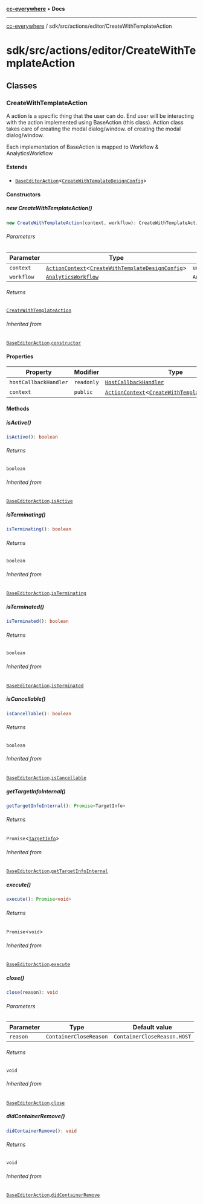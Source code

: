 [**cc-everywhere**](../../../../index.md) • **Docs**

***

[cc-everywhere](../../../../index.md) / sdk/src/actions/editor/CreateWithTemplateAction

# sdk/src/actions/editor/CreateWithTemplateAction

## Classes

### CreateWithTemplateAction

A action is a specific thing that the user can do. End user will be interacting
with the action implemented using BaseAction (this class). Action class takes care
of creating the modal dialog/window.
of creating the modal dialog/window.

Each implementation of BaseAction is mapped to Workflow & AnalyticsWorkflow

#### Extends

- [`BaseEditorAction`](BaseEditorAction.md#baseeditoractiont)\<[`CreateWithTemplateDesignConfig`](../../../../shared/src/types/editor/DesignConfig.md#createwithtemplatedesignconfig)\>

#### Constructors

##### new CreateWithTemplateAction()

```ts
new CreateWithTemplateAction(context, workflow): CreateWithTemplateAction
```

###### Parameters

| Parameter | Type | Default value |
| ------ | ------ | ------ |
| `context` | [`ActionContext`](../ActionContext.md#actioncontextt)\<[`CreateWithTemplateDesignConfig`](../../../../shared/src/types/editor/DesignConfig.md#createwithtemplatedesignconfig)\> | `undefined` |
| `workflow` | [`AnalyticsWorkflow`](../../analytics/AnalyticsManager.md#analyticsworkflow) | `AnalyticsWorkflow.CREATE_DESIGN` |

###### Returns

[`CreateWithTemplateAction`](CreateWithTemplateAction.md#createwithtemplateaction)

###### Inherited from

[`BaseEditorAction`](BaseEditorAction.md#baseeditoractiont).[`constructor`](BaseEditorAction.md#constructors)

#### Properties

| Property | Modifier | Type | Inherited from |
| ------ | ------ | ------ | ------ |
| `hostCallbackHandler` | `readonly` | [`HostCallbackHandler`](../../host/HostCallbackHandler.md#hostcallbackhandler) | [`BaseEditorAction`](BaseEditorAction.md#baseeditoractiont).`hostCallbackHandler` |
| `context` | `public` | [`ActionContext`](../ActionContext.md#actioncontextt)\<[`CreateWithTemplateDesignConfig`](../../../../shared/src/types/editor/DesignConfig.md#createwithtemplatedesignconfig)\> | [`BaseEditorAction`](BaseEditorAction.md#baseeditoractiont).`context` |

#### Methods

##### isActive()

```ts
isActive(): boolean
```

###### Returns

`boolean`

###### Inherited from

[`BaseEditorAction`](BaseEditorAction.md#baseeditoractiont).[`isActive`](BaseEditorAction.md#isactive)

##### isTerminating()

```ts
isTerminating(): boolean
```

###### Returns

`boolean`

###### Inherited from

[`BaseEditorAction`](BaseEditorAction.md#baseeditoractiont).[`isTerminating`](BaseEditorAction.md#isterminating)

##### isTerminated()

```ts
isTerminated(): boolean
```

###### Returns

`boolean`

###### Inherited from

[`BaseEditorAction`](BaseEditorAction.md#baseeditoractiont).[`isTerminated`](BaseEditorAction.md#isterminated)

##### isCancellable()

```ts
isCancellable(): boolean
```

###### Returns

`boolean`

###### Inherited from

[`BaseEditorAction`](BaseEditorAction.md#baseeditoractiont).[`isCancellable`](BaseEditorAction.md#iscancellable)

##### getTargetInfoInternal()

```ts
getTargetInfoInternal(): Promise<TargetInfo>
```

###### Returns

`Promise`\<[`TargetInfo`](../../../../shared/src/types/TargetInfo.md#targetinfo)\>

###### Inherited from

[`BaseEditorAction`](BaseEditorAction.md#baseeditoractiont).[`getTargetInfoInternal`](BaseEditorAction.md#gettargetinfointernal)

##### execute()

```ts
execute(): Promise<void>
```

###### Returns

`Promise`\<`void`\>

###### Inherited from

[`BaseEditorAction`](BaseEditorAction.md#baseeditoractiont).[`execute`](BaseEditorAction.md#execute)

##### close()

```ts
close(reason): void
```

###### Parameters

| Parameter | Type | Default value |
| ------ | ------ | ------ |
| `reason` | `ContainerCloseReason` | `ContainerCloseReason.HOST` |

###### Returns

`void`

###### Inherited from

[`BaseEditorAction`](BaseEditorAction.md#baseeditoractiont).[`close`](BaseEditorAction.md#close)

##### didContainerRemove()

```ts
didContainerRemove(): void
```

###### Returns

`void`

###### Inherited from

[`BaseEditorAction`](BaseEditorAction.md#baseeditoractiont).[`didContainerRemove`](BaseEditorAction.md#didcontainerremove)
